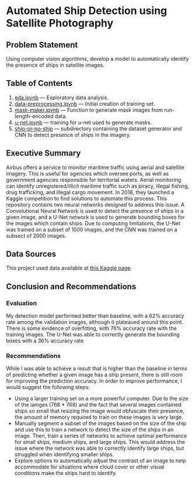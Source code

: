 #  Automated Ship Detection using Satellite Photography

## Problem Statement
Using computer vision algorithms, develop a model to automatically identify the presence of ships in satellite images.
 
## Table of Contents
1. [eda.ipynb](https://github.com/transcriptive/shipdetection/blob/main/eda.ipynb) — Exploratory data analysis.
2. [data-preprocessing.ipynb](https://github.com/transcriptive/shipdetection/blob/main/data-preprocessing.ipynb) — Initial creation of training set.
3. [mask-maker.ipynb](https://github.com/transcriptive/shipdetection/blob/main/mask-maker.ipynb) — Function to generate mask images from run-length-encoded data.
4. [u-net.ipynb](https://github.com/transcriptive/shipdetection/blob/main/u-net.ipynb) — training for u-net used to generate masks.
5. [ship-or-no-ship](https://github.com/transcriptive/shipdetection/tree/main/ship-or-no-ship) — subdirectory containing the dataset generator and CNN to detect presence of ships in the imagery.

## Executive Summary
Airbus offers a service to monitor maritime traffic using aerial and satellite imagery. This is useful for agencies which oversee ports, as well as government agencies responsible for territorial waters. Aerial monitoring can identify unregistered/illicit maritime traffic such as piracy, illegal fishing, drug trafficking, and illegal cargo movement. In 2018, they launched a Kaggle competition to find solutions to automate this process. This repository contains two neural networks designed to address this issue. A Convolutional Neural Network is used to detect the presence of ships in a given image, and a U-Net network is used to generate bounding boxes for the images which contain ships. Due to computing limitations, the U-Net was trained on a subset of 1000 images, and the CNN was trained on a subsect of 2000 images.

## Data Sources
This project used data available at [this Kaggle page](https://www.kaggle.com/c/airbus-ship-detection/data).

## Conclusion and Recommendations
### Evaluation
My detection model performed better than baseline, with a 62% accuracy rate among the validation images, although it plateaued around this point. There is some evidence of overfitting, with 76% accuracy rate with the training images. The U-Net was able to correctly generate the bounding boxes with a 36% accuracy rate

### Recommendations
While I was able to achieve a result that is higher than the baseline in terms of predicting whether a given image has a ship present, there is still room for improving the prediction accuracy. In order to improve performance, I would suggest the following steps:
- Using a larger training set on a more powerful computer. Due to the size of the iamges (768 * 768) and the fact that several images contained ships so small that resizing the image would obfuscate their presence, the amount of memory required to train on these images is very large.
- Manually segment a subset of the images based on the size of the ship and use this to train a network to detect the size of the ships in an image. Then, train a series of networks to achieve optimal performance for small ships, medium ships, and large ships. This would address the issue where the network was able to correctly identify large ships, but struggled when identifying smaller ships.
- Explore options to automatically adjust the contrast of an image to help accommodate for situations where cloud cover or other visual conditions make the ships hard to identify.
